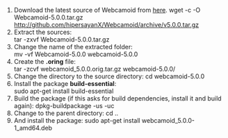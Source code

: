 1. Download the latest source of Webcamoid from [here](https://github.com/hipersayanX/Webcamoid/releases).
    wget -c -O Webcamoid-5.0.0.tar.gz http://github.com/hipersayanX/Webcamoid/archive/v5.0.0.tar.gz
2. Extract the sources:  
    tar -zxvf Webcamoid-5.0.0.tar.gz
3. Change the name of the extracted folder:  
    mv -vf Webcamoid-5.0.0 webcamoid-5.0.0
3. Create the **.oring** file:  
    tar -zcvf webcamoid_5.0.0.orig.tar.gz webcamoid-5.0.0/
4. Change the directory to the source directory:
    cd webcamoid-5.0.0
5. Install the package **build-essential**:  
    sudo apt-get install build-essential
6. Build the package (if this asks for build dependencies, install it and build again):
    dpkg-buildpackage -us -uc
7. Change to the parent directory:
    cd ..
8. And install the package:
    sudo apt-get install webcamoid_5.0.0-1_amd64.deb
